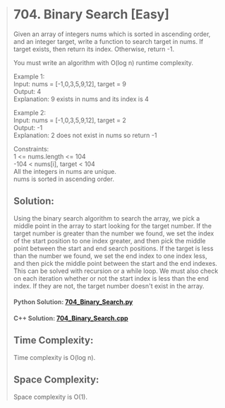 ># 704. Binary Search [Easy]
>Given an array of integers nums which is sorted in ascending order, and an integer target, write a function to search target in nums. If target exists, then return its index. Otherwise, return -1.
>
>You must write an algorithm with O(log n) runtime complexity.
>
>Example 1:  
>Input: nums = [-1,0,3,5,9,12], target = 9  
>Output: 4  
>Explanation: 9 exists in nums and its index is 4  
>
>Example 2:  
>Input: nums = [-1,0,3,5,9,12], target = 2  
>Output: -1  
>Explanation: 2 does not exist in nums so return -1  
>
>Constraints:  
>1 <= nums.length <= 104  
>-104 < nums[i], target < 104  
>All the integers in nums are unique.  
>nums is sorted in ascending order.  
>
>## Solution:
>Using the binary search algorithm to search the array, we pick a middle point in the array to start looking for the target number. If the target number is greater than the number we found, we set the index of the start position to one index greater, and then pick the middle point between the start and end search positions. If the target is less than the number we found, we set the end index to one index less, and then pick the middle point between the start and the end indexes. This can be solved with recursion or a while loop. We must also check on each iteration whether or not the start index is less than the end index. If they are not, the target number doesn't exist in the array.
>
>#### Python Solution: [704_Binary_Search.py](/python/704_Binary_Search.py)
>#### C++ Solution: [704_Binary_Search.cpp](/c++/704_Binary_Search.cpp)
>
>## Time Complexity:
>Time complexity is O(log n).
>
>## Space Complexity:
>Space complexity is O(1).